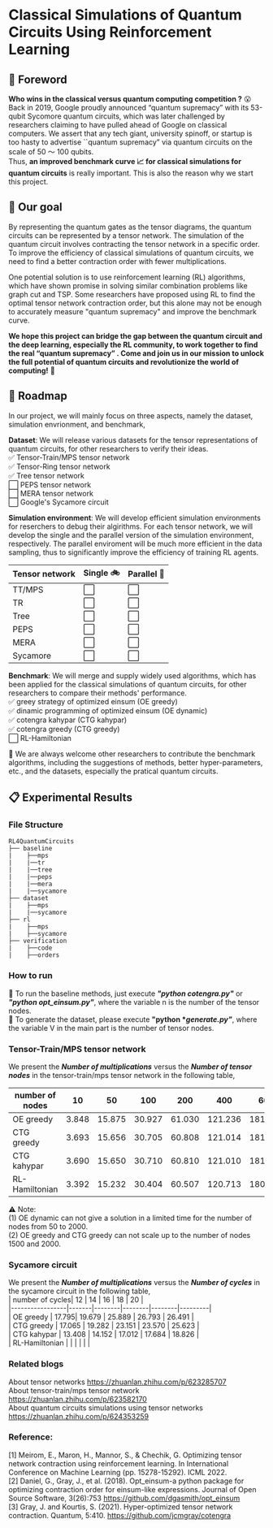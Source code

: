 # Classical Simulations of Quantum Circuits Using Reinforcement Learning
<!-- ROADMAP -->   

## :pencil: Foreword   

__Who wins in the classical versus quantum computing competition ?__ :open_mouth:    
Back in 2019, Google proudly announced “quantum supremacy” with its 53-qubit Sycomore quantum circuits,  which was later challenged by researchers claiming to have pulled ahead of Google on classical computers. We assert that any tech giant, university spinoff, or startup is too hasty to advertise ``quantum supremacy” via quantum circuits on the scale of 50 ～ 100 qubits.  
Thus, __an improved benchmark curve :chart_with_upwards_trend: for classical simulations for quantum circuits__ is really important. This is also the reason why we start this project.    

## :dart: Our goal  

By representing the quantum gates as the tensor diagrams, the quantum circuits can be represented by a tensor network. The simulation of the quantum circuit involves contracting the tensor network in a specific order. To improve the efficiency of classical simulations of quantum circuits, we need to find a better contraction order with fewer multiplications.  

One potential solution is to use reinforcement learning (RL) algorithms, which have shown promise in solving similar combination problems like graph cut and TSP. Some researchers have proposed using RL to find the optimal tensor network contraction order, but this alone may not be enough to accurately measure "quantum supremacy" and improve the benchmark curve.      

__We hope this project can bridge the gap between the quantum circuit and the deep learning, especially the RL community, to work together to find the real “quantum supremacy” . Come and join us in our mission to unlock the full potential of quantum circuits and revolutionize the world of computing!__  :raised_hands:


## :triangular_flag_on_post: Roadmap  

In our project, we will mainly focus on three aspects, namely the dataset, simulation envrionment, and benchmark,

__Dataset__: We will release various datasets for the tensor representations of quantum circuits, for other researchers to verify their ideas.  
:white_check_mark: Tensor-Train/MPS tensor network  
:white_check_mark: Tensor-Ring tensor network  
:white_check_mark: Tree tensor network  
:white_large_square: PEPS tensor network  
:white_large_square: MERA tensor network  
:white_large_square: Google's Sycamore circuit  

__Simulation environment__: We will develop efficient simulation environments for reserchers to debug their algirithms. For each tensor network, we will develop the single and the parallel version of the simulation environment, respectively. The parallel enviroment will be much more efficient in the data sampling, thus to significantly improve the efficiency of training RL agents.  

|Tensor network| Single :bike: | Parallel :rocket:|   
|-----------------|-------|--------|  
|TT/MPS|:white_large_square:|:white_large_square:|  
|TR|:white_large_square:|:white_large_square:|  
|Tree|:white_large_square:|:white_large_square:|  
|PEPS|:white_large_square:|:white_large_square:|  
|MERA |:white_large_square:|:white_large_square:|  
|Sycamore|:white_large_square:|:white_large_square:|    


__Benchmark__: We will merge and supply widely used algorithms, which has been applied for the classical simulations of quantum circuits, for other researchers to compare their methods' performance.  
:white_check_mark: greey strategy of optimized einsum (OE greedy)  
:white_check_mark: dinamic programming of optimized einsum (OE dynamic)  
:white_check_mark: cotengra kahypar (CTG kahypar)      
:white_check_mark: cotengra greedy (CTG greedy)  
:white_large_square: RL-Hamiltonian      

:wave: We are always welcome other researchers to contribute the benchmark algorithms, including the suggestions of methods, better hyper-parameters, etc., and the datasets, especially the pratical quantum circuits.   




## :clipboard: Experimental Results  

### File Structure

```
RL4QuantumCircuits
├── baseline
|    ├──mps
|    |──tr
|    |──tree
|    |──peps
|    |──mera
|    |──sycamore
├── dataset
|    ├──mps
|    |──sycamore
├── rl
|    ├──mps
|    ├──sycamore
├── verification
|    ├──code
|    ├──orders
```

### How to run   
:small_orange_diamond: To run the baseline methods, just execute ___"python  cotengra.py"___ or ___"python opt_einsum.py"___, where the variable n is the number of the tensor nodes.      
:small_orange_diamond: To generate the  dataset, please execute __"python *_generate.py"___, where the variable V in the main  part is the number of tensor nodes.        

### Tensor-Train/MPS tensor network   

We present the ___Number of multiplications___ versus the ___Number of tensor nodes___ in the tensor-train/mps tensor network in the following table,    

| number of nodes | 10    | 50     | 100    | 200    | 400     | 600     | 800     | 1000    | 1500    | 2000    |    
|-----------------|-------|--------|--------|--------|---------|---------|---------|---------|---------|---------|  
| OE greedy       | 3.848 | 15.875 | 30.927 | 61.030 | 121.236 | 181.442 | 241.648 | 301.854 | X       | X       |  
| CTG greedy      | 3.693 | 15.656 | 30.705 | 60.808 | 121.014 | 181.220 | 241.426 | 301.632 | X       | X       |  
| CTG kahypar     | 3.690 | 15.650 | 30.710 | 60.810 | 121.010 | 181.220 | 241.430 | 301.630 | 451.150 | 602.660 |  
| RL-Hamiltonian  | 3.392 | 15.232 | 30.404 | 60.507 | 120.713 | 180.919 | 241.125 | 301.331 |         |         |  

:warning: Note:   
(1) OE dynamic can not give a solution in a limited time for the number of nodes from 50 to 2000.  
(2) OE greedy and CTG greedy can not scale up to the number of nodes 1500 and 2000.  


### Sycamore circuit          


We present the ___Number of multiplications___ versus the ___Number of cycles___ in the sycamore circuit in the following table,    
| number of cycles| 12    | 14     | 16     | 18     | 20      |      
|-----------------|-------|--------|--------|--------|---------|  
| OE greedy       | 17.795| 19.679 | 25.889 | 26.793 | 26.491 |   
| CTG greedy      | 17.065 | 19.282 | 23.151 | 23.570 | 25.623 |    
| CTG kahypar     | 13.408 | 14.152 | 17.012 | 17.684 | 18.826 |     
| RL-Hamiltonian  |       |        |        |        |         |      


### Related blogs  
About tensor networks https://zhuanlan.zhihu.com/p/623285707   
About tensor-train/mps tensor network  https://zhuanlan.zhihu.com/p/623582170   
About quantum circuits simulations using tensor networks https://zhuanlan.zhihu.com/p/624353259

### Reference:

[1] Meirom, E., Maron, H., Mannor, S., & Chechik, G. Optimizing tensor network contraction using reinforcement learning. In International Conference on Machine Learning (pp. 15278-15292). ICML 2022.  
[2] Daniel, G., Gray, J., et al. (2018). Opt_einsum-a python package for optimizing contraction order for einsum-like expressions. Journal of Open Source Software, 3(26):753 https://github.com/dgasmith/opt_einsum    
[3] Gray, J. and Kourtis, S. (2021). Hyper-optimized tensor network contraction. Quantum, 5:410. https://github.com/jcmgray/cotengra    
  
